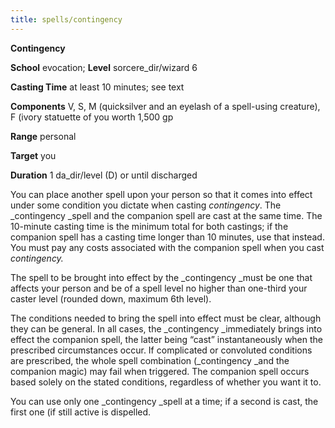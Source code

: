 ```yaml
---
title: spells/contingency
---
```

 **Contingency**

**School** evocation; **Level** sorcere_dir/wizard 6

**Casting Time** at least 10 minutes; see text

**Components** V, S, M (quicksilver and an eyelash of a spell-using creature), F (ivory statuette of you worth 1,500 gp

**Range** personal

**Target** you

**Duration** 1 da_dir/level (D) or until discharged

You can place another spell upon your person so that it comes into effect under some condition you dictate when casting _contingency_. The _contingency _spell and the companion spell are cast at the same time. The 10-minute casting time is the minimum total for both castings; if the companion spell has a casting time longer than 10 minutes, use that instead. You must pay any costs associated with the companion spell when you cast _contingency._

The spell to be brought into effect by the _contingency _must be one that affects your person and be of a spell level no higher than one-third your caster level (rounded down, maximum 6th level).

The conditions needed to bring the spell into effect must be clear, although they can be general. In all cases, the _contingency _immediately brings into effect the companion spell, the latter being “cast” instantaneously when the prescribed circumstances occur. If complicated or convoluted conditions are prescribed, the whole spell combination (_contingency _and the companion magic) may fail when triggered. The companion spell occurs based solely on the stated conditions, regardless of whether you want it to.

You can use only one _contingency _spell at a time; if a second is cast, the first one (if still active is dispelled.

